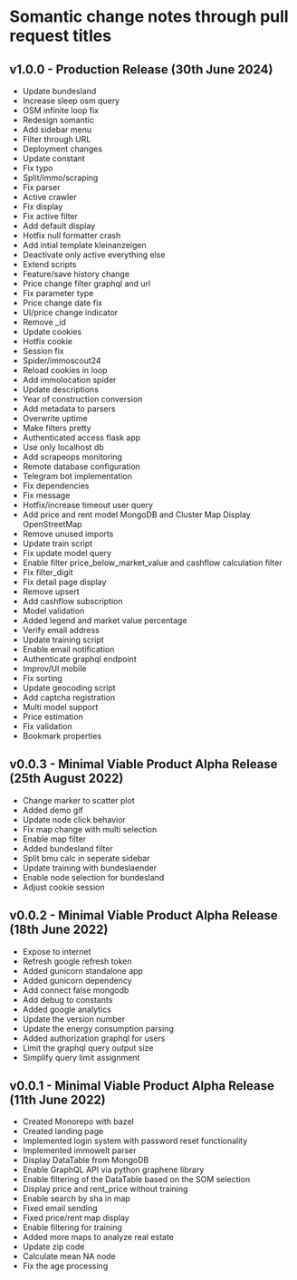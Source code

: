 # Somantic change notes through pull request titles

## v1.0.0 - Production Release (30th June 2024)
- Update bundesland
- Increase sleep osm query
- OSM infinite loop fix
- Redesign somantic
- Add sidebar menu
- Filter through URL
- Deployment changes
- Update constant
- Fix typo
- Split/immo/scraping
- Fix parser
- Active crawler
- Fix display
- Fix active filter
- Add default display
- Hotfix null formatter crash
- Add intial template kleinanzeigen
- Deactivate only active everything else
- Extend scripts
- Feature/save history change
- Price change filter graphql and url
- Fix parameter type
- Price change date fix
- UI/price change indicator
- Remove _id
- Update cookies
- Hotfix cookie
- Session fix
- Spider/immoscout24
- Reload cookies in loop
- Add immolocation spider
- Update descriptions
- Year of construction conversion
- Add metadata to parsers
- Overwrite uptime
- Make filters pretty
- Authenticated access flask app
- Use only localhost db
- Add scrapeops monitoring
- Remote database configuration
- Telegram bot implementation
- Fix dependencies
- Fix message
- Hotfix/increase timeout user query
- Add price and rent model MongoDB and Cluster Map Display OpenStreetMap
- Remove unused imports
- Update train script
- Fix update model query
- Enable filter price_below_market_value and cashflow calculation filter
- Fix filter_digit
- Fix detail page display
- Remove upsert
- Add cashflow subscription
- Model validation
- Added legend and market value percentage
- Verify email address
- Update training script
- Enable email notification
- Authenticate graphql endpoint
- Improv/UI mobile
- Fix sorting
- Update geocoding script
- Add captcha registration
- Multi model support
- Price estimation
- Fix validation
- Bookmark properties

## v0.0.3 - Minimal Viable Product Alpha Release (25th August 2022)
- Change marker to scatter plot
- Added demo gif
- Update node click behavior
- Fix map change with multi selection
- Enable map filter
- Added bundesland filter
- Split bmu calc in seperate sidebar
- Update training with bundeslaender
- Enable node selection for bundesland
- Adjust cookie session

## v0.0.2 - Minimal Viable Product Alpha Release (18th June 2022)
- Expose to internet
- Refresh google refresh token
- Added gunicorn standalone app
- Added gunicorn dependency
- Add connect false mongodb
- Add debug to constants
- Added google analytics
- Update the version number
- Update the energy consumption parsing
- Added authorization graphql for users
- Limit the graphql query output size
- Simplify query limit assignment

## v0.0.1 - Minimal Viable Product Alpha Release (11th June 2022)
- Created Monorepo with bazel
- Created landing page
- Implemented login system with password reset functionality
- Implemented immowelt parser
- Display DataTable from MongoDB
- Enable GraphQL API via python graphene library
- Enable filtering of the DataTable based on the SOM selection
- Display price and rent_price without training
- Enable search by sha in map
- Fixed email sending
- Fixed price/rent map display
- Enable filtering for training
- Added more maps to analyze real estate
- Update zip code
- Calculate mean NA node
- Fix the age processing
